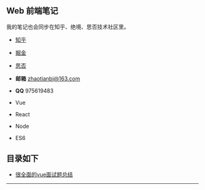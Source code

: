  ## Web 前端笔记

  我的笔记也会同步在知乎、绝境、思否技术社区里。
- [知乎](https://www.zhihu.com/people/zhao-tian-24-34/activities)
- [掘金](https://juejin.im/user/5c2319a9f265da61117a578f)
- [思否](https://segmentfault.com/u/tiantudou)


- **邮箱** zhaotianbj@163.com
- **QQ** 975619483

- Vue
- React
- Node
- ES6

## 目录如下

* [很全面的vue面试题总结](vue/很全面的vue面试题总结.md)

---



